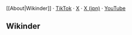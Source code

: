 [[About|Wikinder]] · [TikTok](https://www.tiktok.com/@wikinder) · [X](https://x.com/wikinder) · [X (jpn)](https://x.com/wikinderjp) · [YouTube](https://www.youtube.com/@wikinder)

## Wikinder
